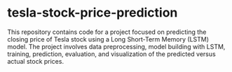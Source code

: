 # tesla-stock-price-prediction
This repository contains code for a project focused on predicting the closing price of Tesla stock using a Long Short-Term Memory (LSTM) model. The project involves data preprocessing, model building with LSTM, training, prediction, evaluation, and visualization of the predicted versus actual stock prices.

